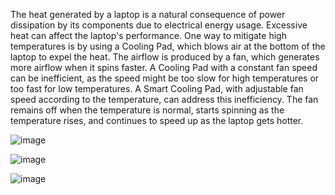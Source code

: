 The heat generated by a laptop is a natural consequence of power dissipation by its components due to electrical energy usage. Excessive heat can affect the laptop's performance. One way to mitigate high temperatures is by using a Cooling Pad, which blows air at the bottom of the laptop to expel the heat. The airflow is produced by a fan, which generates more airflow when it spins faster. A Cooling Pad with a constant fan speed can be inefficient, as the speed might be too slow for high temperatures or too fast for low temperatures. A Smart Cooling Pad, with adjustable fan speed according to the temperature, can address this inefficiency. The fan remains off when the temperature is normal, starts spinning as the temperature rises, and continues to speed up as the laptop gets hotter.

![image](https://github.com/thisisismail/electronic-sensor/assets/93069348/bf50d1bf-4336-4652-8633-1c29e2c0eb76)

![image](https://github.com/thisisismail/electronic-sensor/assets/93069348/0c71fcad-5980-49a2-874d-a109caed6c24)

![image](https://github.com/thisisismail/electronic-sensor/assets/93069348/21e823d2-0ed6-45b4-9889-7d2cf3e405f5)

